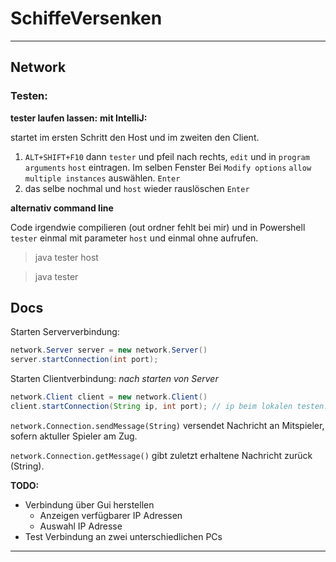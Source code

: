 # SchiffeVersenken
***


## Network

### Testen:

**tester laufen lassen:**
**mit IntelliJ:**
 
startet im ersten Schritt den Host und im zweiten den Client.

1. `ALT+SHIFT+F10` dann `tester` und pfeil nach rechts, `edit` und in `program arguments` `host` eintragen.
   Im selben Fenster Bei ``Modify options`` `allow multiple instances` auswählen.
   ``Enter``
2. das selbe nochmal und ``host`` wieder rauslöschen `Enter`

**alternativ command line**

Code irgendwie compilieren (out ordner fehlt bei mir) und in Powershell `tester` einmal mit parameter ``host`` und einmal ohne aufrufen.
> java tester host

> java tester


## Docs

Starten Serververbindung:
```java
network.Server server = new network.Server()
server.startConnection(int port);
```
Starten Clientverbindung: *nach starten von Server* 
```java
network.Client client = new network.Client()
client.startConnection(String ip, int port); // ip beim lokalen testen: 127.0.0.1
```

``network.Connection.sendMessage(String)`` versendet Nachricht an Mitspieler, sofern aktuller Spieler am Zug.

``network.Connection.getMessage()`` gibt zuletzt erhaltene Nachricht zurück (String).

**TODO:**
- Verbindung über Gui herstellen
    - Anzeigen verfügbarer IP Adressen
    - Auswahl IP Adresse
- Test Verbindung an zwei unterschiedlichen PCs

***